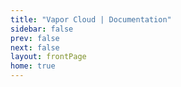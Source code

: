 ```yaml
---
title: "Vapor Cloud | Documentation"
sidebar: false
prev: false
next: false
layout: frontPage
home: true
---
```

